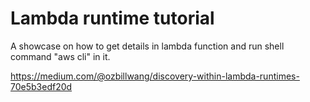 # Lambda runtime tutorial

A showcase on how to get details in lambda function and run shell command "aws cli" in it.

https://medium.com/@ozbillwang/discovery-within-lambda-runtimes-70e5b3edf20d
